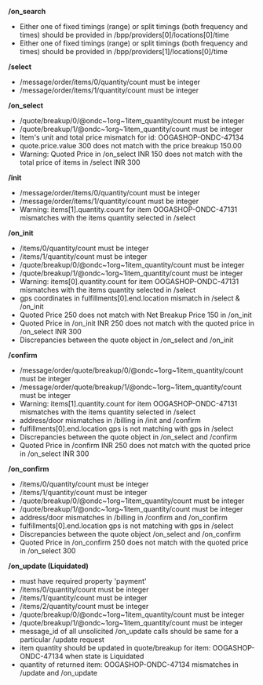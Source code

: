 **/on_search**
- Either one of fixed timings (range) or split timings (both frequency and times) should be provided in /bpp/providers[0]/locations[0]/time
- Either one of fixed timings (range) or split timings (both frequency and times) should be provided in /bpp/providers[1]/locations[0]/time

**/select**
- /message/order/items/0/quantity/count must be integer
- /message/order/items/1/quantity/count must be integer

**/on_select**
- /quote/breakup/0/@ondc~1org~1item_quantity/count must be integer
- /quote/breakup/1/@ondc~1org~1item_quantity/count must be integer
- Item's unit and total price mismatch for id: OOGASHOP-ONDC-47134
- quote.price.value 300 does not match with the price breakup 150.00
- Warning: Quoted Price in /on_select INR 150 does not match with the total price of items in /select INR 300

**/init**
- /message/order/items/0/quantity/count must be integer
- /message/order/items/1/quantity/count must be integer
- Warning: items[1].quantity.count for item OOGASHOP-ONDC-47131 mismatches with the items quantity selected in /select

**/on_init**
- /items/0/quantity/count must be integer
- /items/1/quantity/count must be integer
- /quote/breakup/0/@ondc~1org~1item_quantity/count must be integer
- /quote/breakup/1/@ondc~1org~1item_quantity/count must be integer
- Warning: items[0].quantity.count for item OOGASHOP-ONDC-47131 mismatches with the items quantity selected in /select
- gps coordinates in fulfillments[0].end.location mismatch in /select & /on_init
- Quoted Price 250 does not match with Net Breakup Price 150 in /on_init
- Quoted Price in /on_init INR 250 does not match with the quoted price in /on_select INR 300
- Discrepancies between the quote object in /on_select and /on_init

**/confirm**
- /message/order/quote/breakup/0/@ondc~1org~1item_quantity/count must be integer
- /message/order/quote/breakup/1/@ondc~1org~1item_quantity/count must be integer
- Warning: items[1].quantity.count for item OOGASHOP-ONDC-47131 mismatches with the items quantity selected in /select
- address/door mismatches in /billing in /init and /confirm
- fulfillments[0].end.location gps is not matching with gps in /select
- Discrepancies between the quote object in /on_select and /confirm
- Quoted Price in /confirm INR 250 does not match with the quoted price in /on_select INR 300

**/on_confirm**
- /items/0/quantity/count must be integer
- /items/1/quantity/count must be integer
- /quote/breakup/0/@ondc~1org~1item_quantity/count must be integer
- /quote/breakup/1/@ondc~1org~1item_quantity/count must be integer
- address/door mismatches in /billing in /confirm and /on_confirm
- fulfillments[0].end.location gps is not matching with gps in /select
- Discrepancies between the quote object /on_select and /on_confirm
- Quoted Price in /on_confirm 250 does not match with the quoted price in /on_select 300

**/on_update (Liquidated)**
-  must have required property 'payment'
- /items/0/quantity/count must be integer
- /items/1/quantity/count must be integer
- /items/2/quantity/count must be integer
- /quote/breakup/0/@ondc~1org~1item_quantity/count must be integer
- /quote/breakup/1/@ondc~1org~1item_quantity/count must be integer
- message_id of all unsolicited /on_update calls should be same for a particular /update request
- item quantity should be updated in quote/breakup for item: OOGASHOP-ONDC-47134 when state is Liquidated
- quantity of returned item: OOGASHOP-ONDC-47134 mismatches in /update and /on_update

